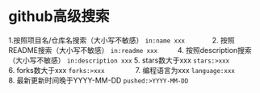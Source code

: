 # github高级搜索
1.按照项目名/仓库名搜索（大小写不敏感） ` in:name xxx        `
2. 按照README搜索（大小写不敏感）       ` in:readme xxx      `
4. 按照description搜索（大小写不敏感）  ` in:description xxx `
5. stars数大于xxx                       ` stars:>xxx         `
6. forks数大于xxx                       ` forks:>xxx         `
7. 编程语言为xxx                        ` language:xxx       `
8. 最新更新时间晚于YYYY-MM-DD           ` pushed:>YYYY-MM-DD `
